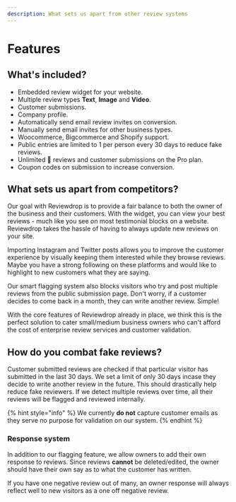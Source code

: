 ```yaml
---
description: What sets us apart from other review systems
---
```


# Features

## What's included?

* Embedded review widget for your website.
* Multiple review types **Text**, **Image** and **Video**.
* Customer submissions.
* Company profile.
* Automatically send email review invites on conversion.
* Manually send email invites for other business types.
* Woocommerce, Bigcommerce and Shopify support.
* Public entries are limited to 1 per person every 30 days to reduce fake reviews.
* Unlimited 🚀 reviews and customer submissions on the Pro plan.
* Coupon codes on submission to increase conversion.

## What sets us apart from competitors?

Our goal with Reviewdrop is to provide a fair balance to both the owner of the business and their customers. With the widget, you can view your best reviews - much like you see on most testimonial blocks on a website. Reviewdrop takes the hassle of having to always update new reviews on your site. 

Importing Instagram and Twitter posts allows you to improve the customer experience by visually keeping them interested while they browse reviews. Maybe you have a strong following on these platforms and would like to highlight to new customers what they are saying. 

Our smart flagging system also blocks visitors who try and post multiple reviews from the public submission page. Don't worry, if a customer decides to come back in a month, they can write another review. Simple!

With the core features of Reviewdrop already in place, we think this is the perfect solution to cater small/medium business owners who can't afford the cost of enterprise review services and customer validation.

## How do you combat fake reviews?

Customer submitted reviews are checked if that particular visitor has submitted in the last 30 days. We set a limit of only 30 days incase they decide to write another review in the future. This should drastically help reduce fake reviewers. If we detect multiple reviews over time, all their reviews will be flagged and reviewed internally.

{% hint style="info" %}
We currently **do not** capture customer emails as they serve no purpose for validation on our system.
{% endhint %}

### Response system

In addition to our flagging feature, we allow owners to add their own response to reviews. Since reviews **cannot** be deleted/edited, the owner should have their own say as to what the customer has written. 

If you have one negative review out of many, an owner response will always reflect well to new visitors as a one off negative review.

